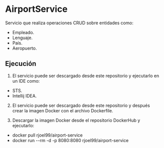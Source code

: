 # AirportService

Servicio que realiza operaciones CRUD sobre entidades como:
- Empleado.
- Lenguaje.
- País.
- Aeropuerto.

## Ejecución

1. El servicio puede ser descargado desde este repositorio y ejecutarlo en un IDE como:
- STS.
- Intellij IDEA.

2. El servicio puede ser descargado desde este repositorio y después crear la imagen Docker con el archivo Dockerfile.

3. Descargar la imagen Docker desde el repositorio DockerHub y ejecutarlo:
- docker pull rjoel99/airport-service
- docker run --rm -d -p 8080:8080 rjoel99/airport-service